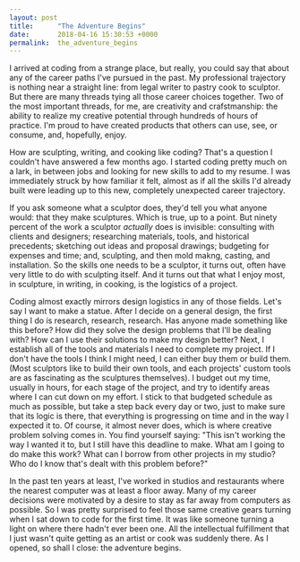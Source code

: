 ```yaml
---
layout: post
title:      "The Adventure Begins"
date:       2018-04-16 15:30:53 +0000
permalink:  the_adventure_begins
---
```



I arrived at coding from a strange place, but really, you could say that about any of the career paths I've pursued in the past.  My professional trajectory is nothing near a straight line: from legal writer to pastry cook to sculptor.  But there are many threads tying all those career choices together.  Two of the most important threads, for me, are creativity and crafstmanship: the ability to realize my creative potential through hundreds of hours of practice.   I'm proud to have created  products that others can use, see, or consume, and, hopefully, enjoy.

How are sculpting, writing, and cooking like coding?  That's a question I couldn't have answered a few months ago.  I started coding pretty much on a lark, in between jobs and looking for new skills to add to my resume.  I was immediately struck by how familiar it felt, almost as if all the skills I'd already built were leading up to this new, completely unexpected  career trajectory.

If you ask someone what a sculptor does, they'd tell you what anyone would: that they make sculptures.  Which is true, up to a point.  But ninety percent of the work a sculptor *actually* does is invisible: consulting with clients and designers; researching materials, tools, and historical precedents; sketching out ideas and proposal drawings; budgeting for expenses and time; and, sculpting, and then mold makng, casting, and installation.    So the skills one needs to be a sculptor, it turns out, often have very little to do with sculpting itself.  And it turns out that what I enjoy most, in sculpture, in writing, in cooking, is the logistics of a project.  

Coding almost exactly mirrors design logistics in any of those fields.  Let's say I want to make a statue.  After I decide on a general design, the first thing I do is research, research, research.  Has anyone made something like this before?  How did they solve the design problems that I'll be dealing with?  How can I use their solutions to make my design better? Next, I establish all of the tools and materials I need to complete my project.  If I don't have the tools I think I might need, I can either buy them or build them.  (Most sculptors like to build their own tools, and each projects' custom tools are as fascinating as the sculptures themselves).  I budget out my time, usually in hours, for each stage of the project, and try to identify areas where I can cut down on my effort.  I stick to that budgeted schedule as much as possible, but take a step back every day or two, just to make sure that its logic is there, that everything is progressing on time and in the way I expected it to.   Of course, it almost never does, which is where creative problem solving comes in.  You find yourself saying: "This isn't working the way I wanted it to, but I still have this deadline to make.  What am I going to do make this work?  What can I borrow from other projects in my studio?  Who do I know that's dealt with this problem before?"

In the past ten years at least, I've worked in studios and restaurants where the nearest computer was at least a floor away.  Many of my career decisions were motivated by a desire to stay as far away from computers as possible.  So I was pretty surprised to feel those same creative gears turning when I sat down to code for the first time.    It was like someone turning a light on where there hadn't ever been one.  All the intellectual fulfillment that I just wasn't quite getting as an artist or cook was suddenly there.  As I opened, so shall I close: the adventure begins. 


    
